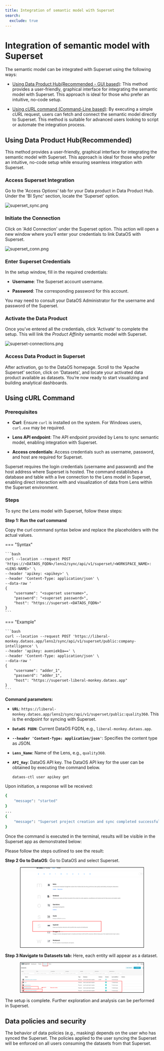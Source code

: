 ```yaml
---
title: Integration of semantic model with Superset
search:
  exclude: true
---
```


# Integration of semantic model with Superset

The semantic model can be integrated with Superset using the following ways:

* [Using Data Product Hub(Recommended - GUI based)](/resources/lens/bi_integration/superset#using-data-product-hub): This method provides a user-friendly, graphical interface for integrating the semantic model with Superset.  This approach is ideal for those who prefer an intuitive, no-code setup.

* [Using cURL command (Command-Line based)](/resources/lens/bi_integration/superset#using-curl-command): By executing a simple cURL request, users can fetch and connect the semantic model directly to Superset. This method is suitable for advanced users looking to script or automate the integration process.


## Using Data Product Hub(Recommended)

This method provides a user-friendly, graphical interface for integrating the semantic model with Superset. This approach is ideal for those who prefer an intuitive, no-code setup while ensuring seamless integration with Superset.

### **Access Superset Integration**

Go to the 'Access Options' tab for your Data product in Data Product Hub. Under the 'BI Sync' section, locate the 'Superset' option.

![superset\_sync.png](https://dataos.info/learn/dp_consumer_learn_track/integrate_bi_tools/superset/superset_sync.png)


### **Initiate the Connection**

Click on 'Add Connection' under the Superset option. This action will open a new window where you’ll enter your credentials to link DataOS with Superset.

![superset\_conn.png](https://dataos.info/learn/dp_consumer_learn_track/integrate_bi_tools/superset/superset_conn.png)


### **Enter Superset Credentials**

In the setup window, fill in the required credentials:

* **Username**: The Superset account username.

* **Password**: The corresponding password for this account.

<aside class="callout">
You may need to consult your DataOS Administrator for the username and password of the Superset.
</aside>
  

### **Activate the Data Product**

Once you’ve entered all the credentials, click 'Activate' to complete the setup. This will link the *Product Affinity* semantic model with Superset.

![superset-connections.png](https://dataos.info/learn/dp_consumer_learn_track/integrate_bi_tools/superset/superset-connections.png)
  

### **Access Data Product in Superset**

After activation, go to the DataOS homepage. Scroll to the 'Apache Superset' section, click on 'Datasets', and locate your activated data product available as datasets. You’re now ready to start visualizing and building analytical dashboards.
  

## Using cURL Command


### **Prerequisites**

- **Curl**: Ensure `curl` is installed on the system. For Windows users, `curl.exe` may be required.

- **Lens API endpoint**: The API endpoint provided by Lens to sync semantic model, enabling integration with Superset.

- **Access credentials**: Access credentials such as username, password, and host are required for Superset.

Superset requires the login credentials (username and password) and the host address where Superset is hosted. The command establishes a database and table with a live connection to the Lens model in Superset, enabling direct interaction with and visualization of data from Lens within the Superset environment.

### **Steps**

To sync the Lens model with Superset, follow these steps:

**Step 1: Run the curl command**

Copy the curl command syntax below and replace the placeholders with the actual values.

=== "Syntax"

    ```bash
    curl --location --request POST 'https://<DATAOS_FQDN>/lens2/sync/api/v1/superset/<WORKSPACE_NAME>:<LENS-NAME>' \
    --header 'apikey: <apikey>' \
    --header 'Content-Type: application/json' \
    --data-raw '
    {
        "username": "<superset username>",
        "password": "<superset password>",
        "host": "https://superset-<DATAOS_FQDN>"
    }
    ```

=== "Example"

    ```bash
    curl --location --request POST 'https://liberal-monkey.dataos.app/lens2/sync/api/v1/superset/public:company-intelligence' \
    --header 'apikey: aueniekQa==' \
    --header 'Content-Type: application/json' \
    --data-raw '
    {
        "username": "adder_1",
        "password": "adder_1",
        "host": "https://superset-liberal-monkey.dataos.app"
    }
    ```

**Command parameters:**

- **`URL`**: `https://liberal-monkey.dataos.app/lens2/sync/api/v1/superset/public:quality360`. This is the endpoint for syncing with Superset.

- **`DataOS FQDN`**: Current DataOS FQDN, e.g., `liberal-monkey.dataos.app`.

- **`--header 'Content-Type: application/json'`**: Specifies the content type as JSON.

- **`Lens_Name`**: Name of the Lens, e.g., `quality360`.

- **`API_Key`**: DataOS API key. The DataOS API key for the user can be obtained by executing the command below.

    ```bash
    dataos-ctl user apikey get
    ```

Upon initiation, a response will be received:

```bash
{
    "message": "started"
}
...
{
    "message": "Superset project creation and sync completed successfully."
}
```

Once the command is executed in the terminal, results will be visible in the Superset app as demonstrated below:

Please follow the steps outlined to see the result:

**Step 2 Go to DataOS**: Go to DataOS and select Superset.

  <div style="text-align: center;">
      <img src="/resources/lens/bi_integration/superset2.png" alt="Superset Configuration" style="max-width: 80%; height: auto; border: 1px solid #000;">
  </div>

**Step 3 Navigate to Datasets tab:** Here, each entity will appear as a dataset.

  <div style="text-align: center;">
      <img src="/resources/lens/bi_integration/superset3.png" alt="Superset Configuration" style="max-width: 80%; height: auto; border: 1px solid #000;">
  </div>

The setup is complete. Further exploration and analysis can be performed in Superset.


## Data policies and security

The behavior of data policies (e.g., masking) depends on the user who has synced the Superset. The policies applied to the user syncing the Superset will be enforced on all users consuming the datasets from that Superset.